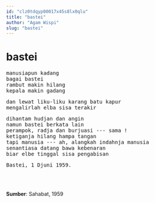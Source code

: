 ```yaml
---
id: "clz0tdqyp00017x45s8lx0qlu"
title: "bastei"
author: "Agam Wispi"
slug: "bastei"
---
```


# bastei

<pre>
manusiapun kadang
bagai bastei
rambut makin hilang
kepala makin gadang
</pre>
<pre>
dan lewat liku-liku karang batu kapur
mengalirlah elba sisa terakir
</pre>
<pre>
dihantam hudjan dan angin
namun bastei berkata lain
perampok, radja dan burjuasi --- sama !
ketiganja hilang hampa tangan
tapi manusia --- ah, alangkah indahnja manusia
senantiasa datang bawa kebenaran
biar elbe tinggal sisa pengabisan
</pre>
<pre>
Bastei, 1 Djuni 1959.
</pre>
<br/><br/>

**Sumber**: Sahabat, 1959

